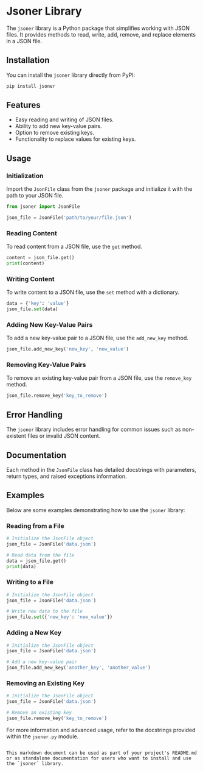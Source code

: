 # Jsoner Library

The `jsoner` library is a Python package that simplifies working with JSON files. It provides methods to read, write, add, remove, and replace elements in a JSON file.

## Installation

You can install the `jsoner` library directly from PyPI:

```bash
pip install jsoner
```

## Features

- Easy reading and writing of JSON files.
- Ability to add new key-value pairs.
- Option to remove existing keys.
- Functionality to replace values for existing keys.

## Usage

### Initialization

Import the `JsonFile` class from the `jsoner` package and initialize it with the path to your JSON file.

```python
from jsoner import JsonFile

json_file = JsonFile('path/to/your/file.json')
```

### Reading Content

To read content from a JSON file, use the `get` method.

```python
content = json_file.get()
print(content)
```

### Writing Content

To write content to a JSON file, use the `set` method with a dictionary.

```python
data = {'key': 'value'}
json_file.set(data)
```

### Adding New Key-Value Pairs

To add a new key-value pair to a JSON file, use the `add_new_key` method.

```python
json_file.add_new_key('new_key', 'new_value')
```

### Removing Key-Value Pairs

To remove an existing key-value pair from a JSON file, use the `remove_key` method.

```python
json_file.remove_key('key_to_remove')
```

## Error Handling

The `jsoner` library includes error handling for common issues such as non-existent files or invalid JSON content.

## Documentation

Each method in the `JsonFile` class has detailed docstrings with parameters, return types, and raised exceptions information.

## Examples

Below are some examples demonstrating how to use the `jsoner` library:

### Reading from a File

```python
# Initialize the JsonFile object
json_file = JsonFile('data.json')

# Read data from the file
data = json_file.get()
print(data)
```

### Writing to a File

```python
# Initialize the JsonFile object
json_file = JsonFile('data.json')

# Write new data to the file
json_file.set({'new_key': 'new_value'})
```

### Adding a New Key

```python
# Initialize the JsonFile object
json_file = JsonFile('data.json')

# Add a new key-value pair
json_file.add_new_key('another_key', 'another_value')
```

### Removing an Existing Key

```python
# Initialize the JsonFile object
json_file = JsonFile('data.json')

# Remove an existing key
json_file.remove_key('key_to_remove')
```

For more information and advanced usage, refer to the docstrings provided within the `jsoner.py` module.
```

This markdown document can be used as part of your project's README.md or as standalone documentation for users who want to install and use the `jsoner` library.